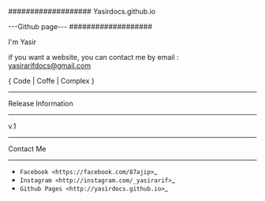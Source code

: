###################
Yasirdocs.github.io

---Github page---
###################

I'm Yasir

if you want a website, you can contact me by email : yasirarifdocs@gmail.com

{ Code | Coffe | Complex }

*******************
Release Information
*******************

v.1

*********
Contact Me
*********

-  `Facebook <https://facebook.com/87ajip>`_
-  `Instagram <http://instagram.com/_yasirarif>`_
-  `Github Pages <http://yasirdocs.github.io>`_
